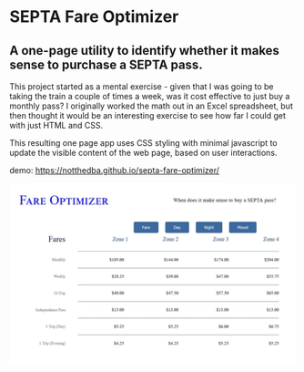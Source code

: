 
# SEPTA Fare Optimizer
## A one-page utility to identify whether it makes sense to purchase a SEPTA pass.

This project started as a mental exercise - given that I was going to be taking the train a couple of times a week, was it cost effective to just buy a monthly pass?  I originally worked the math out in an Excel spreadsheet, but then thought it would be an interesting exercise to see how far I could get with just HTML and CSS.

This resulting one page app uses CSS styling with minimal javascript to update the visible content of the web page, based on user interactions.

demo: <https://notthedba.github.io/septa-fare-optimizer/>

![Optimizer](./septafares.JPG)